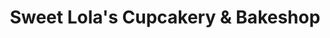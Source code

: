 ---
title: "Sweet Lola's Cupcakery & Bakeshop"
url: /wausau/sweet-lolas-cupcakery-und-bakeshop/
shop: Bäckerei
---